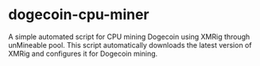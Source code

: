 # dogecoin-cpu-miner
A simple automated script for CPU mining Dogecoin using XMRig through unMineable pool. This script automatically downloads the latest version of XMRig and configures it for Dogecoin mining.
